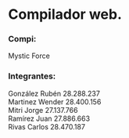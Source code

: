 # Compilador web.  
  
### Compi:  
Mystic Force
    
### Integrantes:  
González Rubén 28.288.237  
Martinez Wender 28.400.156  
Mitri Jorge 27.137.766  
Ramírez Juan 27.886.663  
Rivas Carlos 28.470.187  